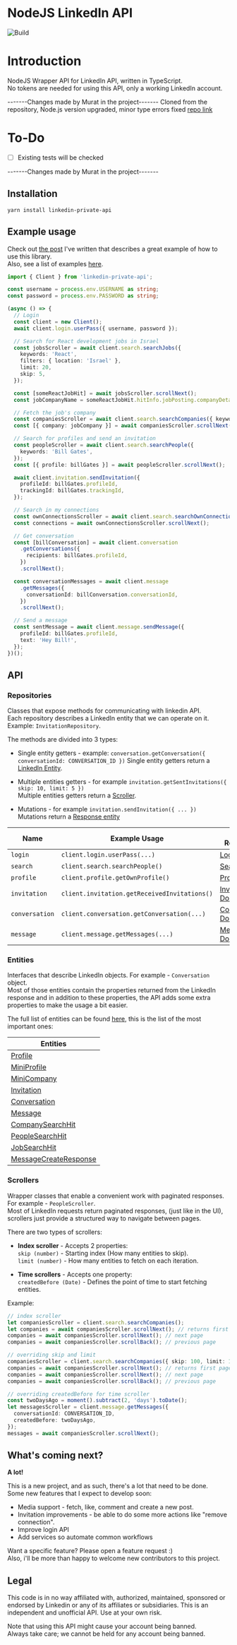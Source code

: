 # NodeJS LinkedIn API

![Build](https://github.com/eilonmore/linkedin-private-api/workflows/Build/badge.svg?branch=master)

# Introduction

NodeJS Wrapper API for LinkedIn API, written in TypeScript.  
No tokens are needed for using this API, only a working LinkedIn account.

-------Changes made by Murat in the project-------
Cloned from the repository, Node.js version upgraded, minor type errors fixed
[repo link](https://github.com/eilonmore/linkedin-private-api)

# To-Do

- [ ] Existing tests will be checked

-------Changes made by Murat in the
project-------

## Installation

```
yarn install linkedin-private-api
```

## Example usage

Check out [the post](https://codeburst.io/how-i-nailed-a-job-with-this-nodejs-linkedin-bot-6fcada2afbe1) I've written that describes a great example of how to use this library.  
Also, see a list of examples [here](https://github.com/eilonmore/linkedin-private-api/tree/master/examples).

```typescript
import { Client } from 'linkedin-private-api';

const username = process.env.USERNAME as string;
const password = process.env.PASSWORD as string;

(async () => {
  // Login
  const client = new Client();
  await client.login.userPass({ username, password });

  // Search for React development jobs in Israel
  const jobsScroller = await client.search.searchJobs({
    keywords: 'React',
    filters: { location: 'Israel' },
    limit: 20,
    skip: 5,
  });

  const [someReactJobHit] = await jobsScroller.scrollNext();
  const jobCompanyName = someReactJobHit.hitInfo.jobPosting.companyDetails.company.name;

  // Fetch the job's company
  const companiesScroller = await client.search.searchCompanies({ keywords: jobCompanyName });
  const [{ company: jobCompany }] = await companiesScroller.scrollNext();

  // Search for profiles and send an invitation
  const peopleScroller = await client.search.searchPeople({
    keywords: 'Bill Gates',
  });
  const [{ profile: billGates }] = await peopleScroller.scrollNext();

  await client.invitation.sendInvitation({
    profileId: billGates.profileId,
    trackingId: billGates.trackingId,
  });

  // Search in my connections
  const ownConnectionsScroller = await client.search.searchOwnConnections({ keywords: 'Bill Gates', limit: 1 });
  const connections = await ownConnectionsScroller.scrollNext();

  // Get conversation
  const [billConversation] = await client.conversation
    .getConversations({
      recipients: billGates.profileId,
    })
    .scrollNext();

  const conversationMessages = await client.message
    .getMessages({
      conversationId: billConversation.conversationId,
    })
    .scrollNext();

  // Send a message
  const sentMessage = await client.message.sendMessage({
    profileId: billGates.profileId,
    text: 'Hey Bill!',
  });
})();
```

## API

### Repositories

Classes that expose methods for communicating with linkedin API.  
Each repository describes a LinkedIn entity that we can operate on it. Example: `InvitationRepository`.

The methods are divided into 3 types:

- Single entity getters - example: `conversation.getConversation({ conversationId: CONVERSATION_ID })`
  Single entity getters return a [LinkedIn Entity](#entities).

- Multiple entities getters - for example `invitation.getSentInvitations({ skip: 10, limit: 5 })`  
  Multiple entities getters return a [Scroller](#scrollers).

- Mutations - for example `invitation.sendInvitation({ ... })`  
  Mutations return a [Response entity](#entities)

| Name           | Example Usage                                | Docs Reference                                                                                                                                                       |
| -------------- | -------------------------------------------- | -------------------------------------------------------------------------------------------------------------------------------------------------------------------- |
| `login`        | `client.login.userPass(...)`                 | [Login Docs](https://github.com/eilonmore/linkedin-private-api/blob/master/docs/classes/_src_core_login_.login.md)                                                   |
| `search`       | `client.search.searchPeople()`               | [Search Docs](https://github.com/eilonmore/linkedin-private-api/blob/master/docs/classes/_src_repositories_search_repository_.searchrepository.md)                   |
| `profile`      | `client.profile.getOwnProfile()`             | [Profile Docs](https://github.com/eilonmore/linkedin-private-api/blob/master/docs/classes/_src_repositories_profile_repository_.profilerepository.md)                |
| `invitation`   | `client.invitation.getReceivedInvitations()` | [Invitation Docs](https://github.com/eilonmore/linkedin-private-api/blob/master/docs/classes/_src_repositories_invitation_repository_.invitationrepository.md)       |
| `conversation` | `client.conversation.getConversation(...)`   | [Conversation Docs](https://github.com/eilonmore/linkedin-private-api/blob/master/docs/classes/_src_repositories_conversation_repository_.conversationrepository.md) |
| `message`      | `client.message.getMessages(...)`            | [Message Docs](https://github.com/eilonmore/linkedin-private-api/blob/master/docs/classes/_src_repositories_message_repository_.messagerepository.md)                |

### Entities

Interfaces that describe LinkedIn objects. For example - `Conversation` object.  
Most of those entities contain the properties returned from the LinkedIn response and in addition to these properties, the API adds some extra properties to make the usage a bit easier.

The full list of entities can be found [here](https://github.com/eilonmore/linkedin-private-api/blob/master/docs/modules/_src_entities_index_.md#attributetext), this is the list of the most important ones:

| Entities                                                                                                                                                                           |
| ---------------------------------------------------------------------------------------------------------------------------------------------------------------------------------- |
| [Profile](https://github.com/eilonmore/linkedin-private-api/blob/master/docs/interfaces/_src_entities_profile_entity_.profile.md)                                                  |
| [MiniProfile](https://github.com/eilonmore/linkedin-private-api/blob/master/docs/interfaces/_src_entities_mini_profile_entity_.miniprofile.md)                                     |
| [MiniCompany](https://github.com/eilonmore/linkedin-private-api/blob/conversation-id/docs/interfaces/_src_entities_mini_company_entity_.minicompany.md)                            |
| [Invitation](https://github.com/eilonmore/linkedin-private-api/blob/master/docs/interfaces/_src_entities_invitation_entity_.invitation.md)                                         |
| [Conversation](https://github.com/eilonmore/linkedin-private-api/blob/master/docs/interfaces/_src_entities_conversation_entity_.conversation.md)                                   |
| [Message](https://github.com/eilonmore/linkedin-private-api/blob/master/docs/interfaces/_src_entities_message_event_entity_.messageevent.md)                                       |
| [CompanySearchHit](https://github.com/eilonmore/linkedin-private-api/blob/master/docs/interfaces/_src_entities_company_search_hit_entity_.companysearchhit.md)                     |
| [PeopleSearchHit](https://github.com/eilonmore/linkedin-private-api/blob/master/docs/interfaces/_src_entities_people_search_hit_entity_.peoplesearchhit.md)                        |
| [JobSearchHit](https://github.com/eilonmore/linkedin-private-api/blob/master/docs/modules/_src_entities_job_search_hit_entity_.md)                                                 |
| [MessageCreateResponse](https://github.com/eilonmore/linkedin-private-api/blob/master/docs/interfaces/_src_entities_message_create_response_entity_.messageeventcreateresponse.md) |

### Scrollers

Wrapper classes that enable a convenient work with paginated responses. For example - `PeopleScroller`.  
Most of LinkedIn requests return paginated responses, (just like in the UI), scrollers just provide a structured way to navigate between pages.

There are two types of scrollers:

- **Index scroller** - Accepts 2 properties:  
  `skip (number)` - Starting index (How many entities to skip).  
  `limit (number)` - How many entities to fetch on each iteration.

- **Time scrollers** - Accepts one property:  
  `createdBefore (Date)` - Defines the point of time to start fetching entities.

Example:

```typescript
// index scroller
let companiesScroller = client.search.searchCompanies();
let companies = await companiesScroller.scrollNext(); // returns first page with 10 results
companies = await companiesScroller.scrollNext(); // next page
companies = await companiesScroller.scrollBack(); // previous page

// overriding skip and limit
companiesScroller = client.search.searchCompanies({ skip: 100, limit: 1 });
companies = await companiesScroller.scrollNext(); // returns first page with 1 results
companies = await companiesScroller.scrollNext(); // next page
companies = await companiesScroller.scrollBack(); // previous page

// overriding createdBefore for time scroller
const twoDaysAgo = moment().subtract(2, 'days').toDate();
let messagesScroller = client.message.getMessages({
  conversationId: CONVERSATION_ID,
  createdBefore: twoDaysAgo,
});
messages = await companiesScroller.scrollNext();
```

## What's coming next?

**A lot!**

This is a new project, and as such, there's a lot that need to be done.  
Some new features that I expect to develop soon:

- Media support - fetch, like, comment and create a new post.
- Invitation improvements - be able to do some more actions like "remove connection".
- Improve login API
- Add services so automate common workflows

Want a specific feature? Please open a feature request :)  
Also, i'll be more than happy to welcome new contributors to this project.

## Legal

This code is in no way affiliated with, authorized, maintained, sponsored or endorsed by Linkedin or any of its affiliates or subsidiaries. This is an independent and unofficial API. Use at your own risk.

Note that using this API might cause your account being banned.  
Always take care; we cannot be held for any account being banned.

